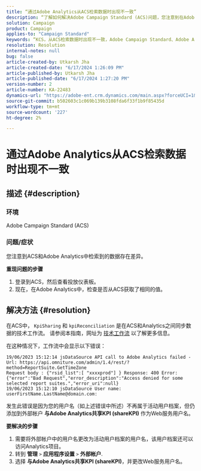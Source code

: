 ```yaml
---
title: “通过Adobe Analytics从ACS检索数据时出现不一致”
description: “了解如何解决Adobe Campaign Standard (ACS)问题，您注意到在Adobe Campaign Standard和Adobe Analytics中检索到的数据存在差异。”
solution: Campaign
product: Campaign
applies-to: "Campaign Standard"
keywords: “KCS，从ACS检索数据时出现不一致，Adobe Campaign Standard、Adobe Analytics，与Adobe Analytics共享KPI”
resolution: Resolution
internal-notes: null
bug: false
article-created-by: Utkarsh Jha
article-created-date: "6/17/2024 1:26:09 PM"
article-published-by: Utkarsh Jha
article-published-date: "6/17/2024 1:27:20 PM"
version-number: 2
article-number: KA-22483
dynamics-url: "https://adobe-ent.crm.dynamics.com/main.aspx?forceUCI=1&pagetype=entityrecord&etn=knowledgearticle&id=fa40a327-ad2c-ef11-840a-002248084fbb"
source-git-commit: b502603c1c069b139b3108fda6f33f1b9f85435d
workflow-type: tm+mt
source-wordcount: '227'
ht-degree: 2%

---
```


# 通过Adobe Analytics从ACS检索数据时出现不一致

## 描述 {#description}


### 环境

Adobe Campaign Standard (ACS)

### 问题/症状

您注意到ACS和Adobe Analytics中检索到的数据存在差异。

<b>重现问题的步骤</b>

1. 登录到ACS，然后查看投放仪表板。
2. 现在，在Adobe Analytics中，检查是否从ACS获取了相同的值。



## 解决方法 {#resolution}


在ACS中， `KpiSharing` 和 `kpiReconciliation` 是在ACS和Analytics之间同步数据的技术工作流。 请参阅本指南，网址为 [技术工作流](https://experienceleague.adobe.com/docs/campaign-standard/using/administrating/application-settings/technical-workflows.html?lang=en) 以了解更多信息。

在这种情况下，工作流中会显示以下错误：


```
19/06/2023 15:12:14 jsDataSource API call to Adobe Analytics failed - Url: https://api.omniture.com/admin/1.4/rest/?method=ReportSuite.GetTimeZone
Request body : {"rsid_list":[ "xxxxprod"] } Response: 400 Error: {"error":"Bad Request","error_description":"Access denied for some selected report suites.","error_uri":null}
19/06/2023 15:12:10 jsDataSource User name: userFirstName.LastName@domain.com:
```


发生此错误是因为您的用户名（如上述错误中所述）不再属于活动用户档案，但仍添加到外部帐户 <b>与Adobe Analytics共享KPI (shareKPI)</b> 作为Web服务用户名。

<b>要解决的步骤</b>

1. 需要将外部帐户中的用户名更改为活动用户档案的用户名，该用户档案还可以访问Analytics项目。
2. 转到 <b>管理</b> `>`  <b>应用程序设置</b> `>`  <b>外部帐户</b>.
3. 选择 <b>与Adobe Analytics共享KPI (shareKPI)</b>，并更改Web服务用户名。

